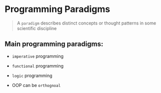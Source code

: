 # Programming Paradigms
> A `paradigm` describes distinct concepts or thought patterns in some scientific discipline

## Main programming paradigms:
*   `imperative` programming
*   `functional` programming
*   `logic` programming


*   OOP can be `orthognoal`
